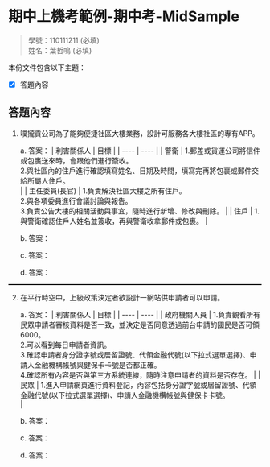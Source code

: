 # 期中上機考範例-期中考-MidSample

>學號：110111211 (必填)
><br />
>姓名：葉哲鳴 (必填)
><br />

本份文件包含以下主題：
- [x] 答題內容

## 答題內容
1. 噗攏貢公司為了能夠便捷社區大樓業務，設計可服務各大樓社區的專有APP。

    a. 答案：
    |  利害關係人   | 目標  |
    |  ----  | ----  |
    | 警衛  | 1.郵差或貨運公司將信件或包裹送來時，會跟他們進行簽收。<br>2.與社區內的住戶進行確認填寫姓名、日期及時間，填寫完再將包裹或郵件交給所屬人住戶。<br> |
    | 主任委員(長官)  | 1.負責解決社區大樓之所有住戶。<br>2.與各項委員進行會議討論與報告。<br>3.負責公告大樓的相關活動與事宜，隨時進行新增、修改與刪除。 |
    | 住戶  | 1.與警衛確認住戶人姓名並簽收，再與警衛收拿郵件或包裹。 |

    b. 答案：


    c. 答案：


    d. 答案：



<hr style="border-top:0.5px solid black;"/>

2. 在平行時空中，上級政策決定者欲設計一網站供申請者可以申請。

    a. 答案：
    |  利害關係人   | 目標  |
    |  ----  | ----  |
    | 政府機關人員  | 1.負責觀看所有民眾申請者審核資料是否一致，並決定是否同意透過前台申請的國民是否可領 6000。<br>2.可以看到每日申請者資訊。<br>3.確認申請者身分證字號或居留證號、代領金融代號(以下拉式選單選擇)、申請人金融機構帳號與健保卡卡號是否都正確。<br>4.確認所有內容是否與第三方系統連線，隨時注意申請者的資料是否存在。 |
    | 民眾  | 1.進入申請網頁進行資料登記，內容包括身分證字號或居留證號、代領金融代號(以下拉式選單選擇)、申請人金融機構帳號與健保卡卡號。<br> |

    b. 答案：

 

    c. 答案：



    d. 答案：

